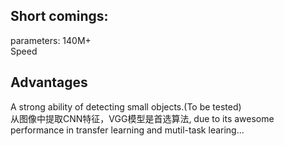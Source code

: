 ## Short comings:  
parameters: 140M+  
Speed


## Advantages
A strong ability of detecting small objects.(To be tested)  
从图像中提取CNN特征，VGG模型是首选算法, due to its awesome performance in transfer learning and mutil-task learing...


